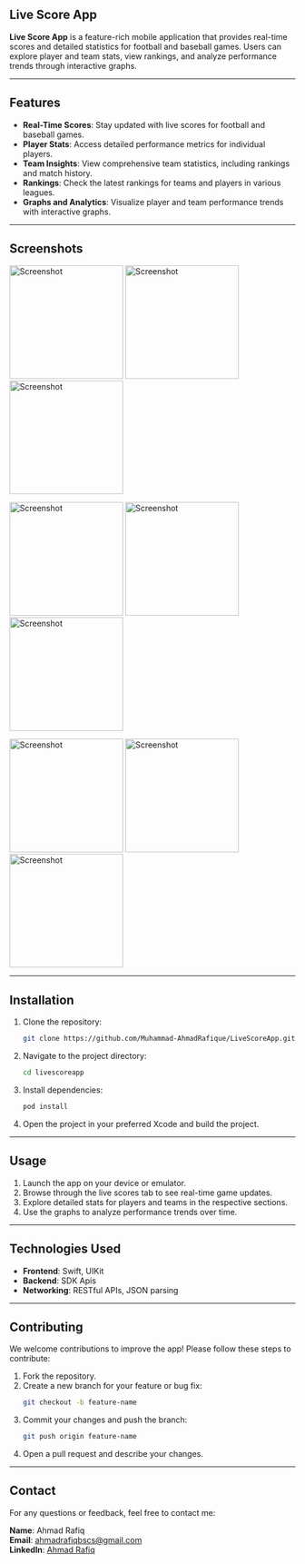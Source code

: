 ## Live Score App

**Live Score App** is a feature-rich mobile application that provides real-time scores and detailed statistics for football and baseball games. Users can explore player and team stats, view rankings, and analyze performance trends through interactive graphs.

---

## Features

- **Real-Time Scores**: Stay updated with live scores for football and baseball games.  
- **Player Stats**: Access detailed performance metrics for individual players.  
- **Team Insights**: View comprehensive team statistics, including rankings and match history.  
- **Rankings**: Check the latest rankings for teams and players in various leagues.  
- **Graphs and Analytics**: Visualize player and team performance trends with interactive graphs.  

---

## Screenshots


<img src="https://github.com/user-attachments/assets/e04a5457-944e-41d0-8b03-f1e0b62a2b88" alt="Screenshot" width="200px">     <img src="https://github.com/user-attachments/assets/c2ed3d29-2bab-4e8f-9e1b-5446d8c347d3" alt="Screenshot" width="200px">     <img src="https://github.com/user-attachments/assets/128bd400-3a19-4acc-9169-cc2c7c81eb6f" alt="Screenshot" width="200px">

<img src="https://github.com/user-attachments/assets/07cd5bb5-c4c0-444e-8225-3a4979aeaf37" alt="Screenshot" width="200px">     <img src="https://github.com/user-attachments/assets/4ed1d69f-552d-4c1d-8d11-5beaa818e36e" alt="Screenshot" width="200px">     <img src="https://github.com/user-attachments/assets/a0dcc04a-9685-4dd9-9e7d-961b33640a2a" alt="Screenshot" width="200px">

<img src="https://github.com/user-attachments/assets/5ec2d2dd-b202-4d89-9720-c67eb4d72e72" alt="Screenshot" width="200px">     <img src="https://github.com/user-attachments/assets/d795e9ee-6efe-4459-9838-2591e0b8ede6" alt="Screenshot" width="200px">     <img src="https://github.com/user-attachments/assets/746c13b9-081b-40ae-a521-5970a3aa200a" alt="Screenshot" width="200px"> 

---

## Installation

1. Clone the repository:
   ```bash
   git clone https://github.com/Muhammad-AhmadRafique/LiveScoreApp.git
   ```
2. Navigate to the project directory:
   ```bash
   cd livescoreapp
   ```
3. Install dependencies:
   ```bash
   pod install
   ```
4. Open the project in your preferred Xcode and build the project.

---

## Usage

1. Launch the app on your device or emulator.  
2. Browse through the live scores tab to see real-time game updates.  
3. Explore detailed stats for players and teams in the respective sections.  
4. Use the graphs to analyze performance trends over time.  

---

## Technologies Used

- **Frontend**: Swift, UIKit
- **Backend**: SDK Apis
- **Networking**: RESTful APIs, JSON parsing  
---

## Contributing

We welcome contributions to improve the app! Please follow these steps to contribute:  
1. Fork the repository.  
2. Create a new branch for your feature or bug fix:  
   ```bash
   git checkout -b feature-name
   ```  
3. Commit your changes and push the branch:  
   ```bash
   git push origin feature-name
   ```  
4. Open a pull request and describe your changes.  

---

## Contact

For any questions or feedback, feel free to contact me:  

**Name**: Ahmad Rafiq  
**Email**: [ahmadrafiqbscs@gmail.com](mailto:ahmadrafiqbscs@gmail.com)  
**LinkedIn**: [Ahmad Rafiq](https://www.linkedin.com/in/ahmad-rafiq-6aa45b119/)  
